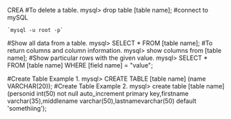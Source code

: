 CREA
#To delete a table.
	mysql> drop table [table name];
#connect to mySQL

    `mysql -u root -p`

#Show all data from a table.
	mysql> SELECT * FROM [table name];
#To return columns and column information.
	mysql> show columns from [table name];
#Show particular rows with the given value.
	mysql> SELECT * FROM [table name] WHERE [field name] = "value";


#Create Table Example 1.
	mysql> CREATE TABLE [table name] (name VARCHAR(20));
#Create Table Example 2.
	mysql> create table [table name] (personid int(50) not null auto_increment primary key,firstname varchar(35),middlename varchar(50),lastnamevarchar(50) default 'somethiing');


